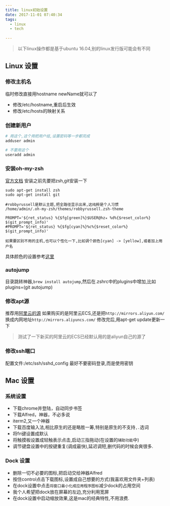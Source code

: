 ```yaml
---
title: linux初始设置
date: 2017-11-01 07:40:34
tags:
  - linux
  - tech
  
---
```


> 以下linux操作都是基于ubuntu 16.04,别的linux发行版可能会有不同

## Linux 设置

### 修改主机名

临时修改直接用hostname newName就可以了

- 修改/etc/hostname,重启后生效
- 修改/etc/hosts的映射关系

### 创建新用户

```bash
# 用这个,这个用把用户组,设置密码等一步都完成
adduser admin

# 不要用这个
useradd admin
```

### 安装oh-my-zsh
[官方文档](https://github.com/robbyrussell/oh-my-zsh)
安装之前先要把zsh,git安装一下

```
sudo apt-get install zsh
sudo apt-get install git

#robbyrussell是默认主题,把全路径显示出来,这纯粹是个人习惯
/home/admin/.oh-my-zsh/themes/robbyrussell.zsh-theme

PROMPT='${ret_status} %{$fg[green]%}$USER@hz✭ %d%{$reset_color%} $(git_prompt_info)'
#PROMPT='${ret_status} %{$fg[cyan]%}%c%{$reset_color%} $(git_prompt_info)'

如果要区别不用的主机,也可以个性化一下,比如调个颜色[cyan] -> [yellow],或者加上用户名

```

具体颜色的设置参考[这里](https://gabri.me/blog/custom-colors-in-your-zsh-prompt/)

### autojump
目录跳转神器,`brew install autojump`,然后在.zshrc中的plugins中增加,比如plugins=(git autojump)



### 修改apt源
推荐用[阿里云的源](http://mirrors.aliyun.com/)
如果购买的是阿里云ECS,还是把`http://mirrors.aliyun.com/`换成内网地址`http://mirrors.aliyuncs.com/`
修改完后,用apt-get update更新一下

>测试了一下新买的阿里云的ECS已经默认用的是aliyun自己的源了

### 修改ssh端口
配置文件:/etc/ssh/sshd_config
最好不要密码登录,而是使用密钥


## Mac 设置

### 系统设置
- 下载chrome并登陆，自动同步书签
- 下载Alfred，神器，不必多说
- iterm2,又一个神器
- 下载百度输入法,相比原生的还是略胜一筹,特别是原生的不支持`,.`选词
- 将fn键设置成默认
- 将触摸板设置成轻触表示点击,启动三指拖动(在设置的`辅助功能`中)
- 调节键盘设置中的按键重复(调成最快),延迟调短,删代码的时候会爽很多.

### Dock 设置 
- 删除一切不必要的图标,把启动交给神器Alfred
- 按住control点击下载图标,设置成自己想要的方式(我喜欢用文件夹+列表)
- 在dock设置中点击`将窗口最小化成应用程序图标`减少dock的占用空间
- 我个人希望把dock放在屏幕的左边,充分利用宽屏
- 在dock设置中启动缩放效果,这是mac的经典特性,不用浪费.